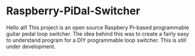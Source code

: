 # Raspberry-PiDal-Switcher
Hello all! This project is an open source Raspbery Pi-based programmable guitar pedal loop switcher. The idea behind this was to create a fairly easy to understand program for a DIY programmable loop switcher. This is still under development.
